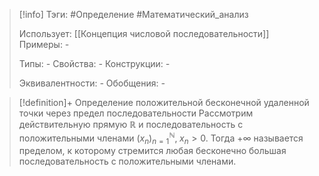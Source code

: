 > [!info]
> Тэги: #Определение #Математический_анализ   
> 
> Использует: [[Концепция числовой последовательности]]
> Примеры: *-*
> 
> Типы: *-*
> Свойства: *-*
> Конструкции: *-*
> 
> Эквивалентности: *-*
> Обобщения: *-*

> [!definition]+ Определение положительной бесконечной удаленной точки через предел последовательности
> Рассмотрим действительную прямую $\mathbb{R}$ и последовательность с положительными членами $(x_n)_{n=1}^{\mathbb N}, \; x_n > 0$. Тогда $+\infty$ называется пределом, к которому стремится любая бесконечно большая последовательность с положительными членами.